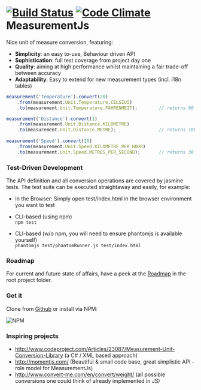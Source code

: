 # [![Build Status](https://travis-ci.org/Philzen/measurement.js.png?branch=master)](https://travis-ci.org/Philzen/measurement.js)       [![Code Climate](https://codeclimate.com/github/Philzen/measurement.js.png)](https://codeclimate.com/github/Philzen/measurement.js)    MeasurementJs  


Nice unit of measure conversion, featuring:
- __Simplicity__: an easy to-use, Behaviour driven API 
- __Sophistication__: full test coverage from project day one
- __Quality__: aiming at high performance whilst maintaining a fair trade-off between accuracy 
- __Adaptability__: Easy to extend for new measurement types (incl. i18n tables)


``` js
measurement('Temperature').convert(20)
    .from(measurement.Unit.Temperature.CELSIUS)
    .to(measurement.Unit.Temperature.FAHRENHEIT);        // returns 68

measurement('Distance').convert(1)
    .from(measurement.Unit.Distance.KILOMETRE)
    .to(measurement.Unit.Distance.METRE);                // returns 1000
    
measurement('Speed').convert(10)
    .from(measurement.Unit.Speed.KILOMETRE_PER_HOUR)
    .to(measurement.Unit.Speed.METRES_PER_SECOND);       // returns 36
```


### Test-Driven Development

The API definition and all conversion operations are covered by jasmine tests. 
The test suite can be executed straightaway and easily, for example:

 - In the Browser:
Simply open test/index.html in the browser environment you want to test

 - CLI-based (using npm)  
`npm test`

 - CLI-based (w/o npm, you will need to ensure  phantomjs is available yourself)  
`phantomjs test/phantomRunner.js test/index.html`

### Roadmap

For current and future state of affairs, have a peek at the [Roadmap](ROADMAP.md) in the root project folder.

### Get it

Clone from [Github](https://github.com/Philzen/measurement.js/) or install via NPM:

  ![NPM](https://nodei.co/npm/measurementjs.png?downloads=true&stars=true)

### Inspiring projects

- http://www.codeproject.com/Articles/23087/Measurement-Unit-Conversion-Library (a C# / XML based approach)
- http://momentjs.com/ (Beautiful & small code base, great simplistic API - role model for MeasurementJs)
- http://www.convert-me.com/en/convert/weight/ (all possible conversions one could think of already implemented in JS)
